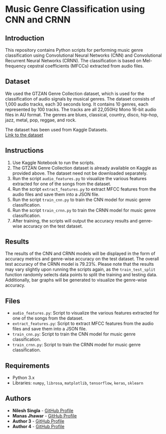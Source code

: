 # Music Genre Classification using CNN and CRNN

## Introduction
This repository contains Python scripts for performing music genre classification using Convolutional Neural Networks (CNN) and Convolutional Recurrent Neural Networks (CRNN). The classification is based on Mel-frequency cepstral coefficients (MFCCs) extracted from audio files.

## Dataset
We used the GTZAN Genre Collection dataset, which is used for the classification of audio signals by musical genres. The dataset consists of 1,000 audio tracks, each 30 seconds long. It contains 10 genres, each represented by 100 tracks. The tracks are all 22,050Hz Mono 16-bit audio files in AU format. The genres are blues, classical, country, disco, hip-hop, jazz, metal, pop, reggae, and rock.

The dataset has been used from Kaggle Datasets.  
[Link to the dataset](https://www.kaggle.com/datasets/carlthome/gtzan-genre-collection)

## Instructions
1. Use Kaggle Notebook to run the scripts.
2. The GTZAN Genre Collection dataset is already available on Kaggle as provided above. The dataset need not be downloaded separately.
3. Run the script `audio_features.py` to visualize the various features extracted for one of the songs from the dataset.
4. Run the script `extract_features.py` to extract MFCC features from the audio files and save them into a JSON file.
5. Run the script `train_cnn.py` to train the CNN model for music genre classification.
6. Run the script `train_crnn.py` to train the CRNN model for music genre classification.
7. After training, the scripts will output the accuracy results and genre-wise accuracy on the test dataset.

## Results
The results of the CNN and CRNN models will be displayed in the form of accuracy metrics and genre-wise accuracy on the test dataset. The overall test accuracy of the CRNN model is 79.23%. Please note that the results may vary slightly upon running the scripts again, as the `train_test_split` function randomly selects data points to split the training and testing data. Additionally, bar graphs will be generated to visualize the genre-wise accuracy.

## Files
- `audio_features.py`: Script to visualize the various features extracted for one of the songs from the dataset.
- `extract_features.py`: Script to extract MFCC features from the audio files and save them into a JSON file.
- `train_cnn.py`: Script to train the CNN model for music genre classification.
- `train_crnn.py`: Script to train the CRNN model for music genre classification.

## Requirements
- Python 3.x
- Libraries: `numpy`, `librosa`, `matplotlib`, `tensorflow`, `keras`, `sklearn`

## Authors
- **Nilesh Singla** - [GitHub Profile](https://github.com/s-n-27)
- **Manas Jhawar** - [GitHub Profile](https://github.com/Jhawar04manas)
- **Author 3** - [GitHub Profile](https://github.com/author3)
- **Author 4** - [GitHub Profile](https://github.com/author4)

